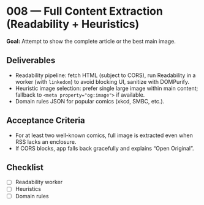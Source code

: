 # 008 — Full Content Extraction (Readability + Heuristics)

**Goal:** Attempt to show the complete article or the best main image.

## Deliverables
- Readability pipeline: fetch HTML (subject to CORS), run Readability in a worker (with `linkedom`) to avoid blocking UI, sanitize with DOMPurify.
- Heuristic image selection: prefer single large image within main content; fallback to `<meta property="og:image">` if available.
- Domain rules JSON for popular comics (xkcd, SMBC, etc.).

## Acceptance Criteria
- For at least two well-known comics, full image is extracted even when RSS lacks an enclosure.
- If CORS blocks, app falls back gracefully and explains “Open Original”.

## Checklist
- [ ] Readability worker
- [ ] Heuristics
- [ ] Domain rules